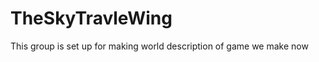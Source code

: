 TheSkyTravleWing
================

This group is set up for making world description of game we make now
